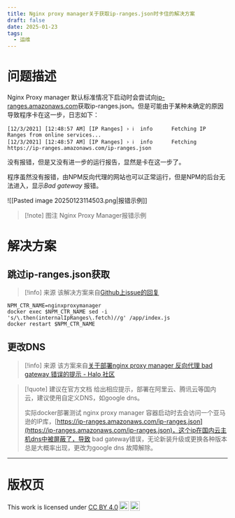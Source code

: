 ```yaml
---
title: Nginx proxy manager关于获取ip-ranges.json时卡住的解决方案
draft: false
date: 2025-01-23
tags:
  - 运维
---
```

# 问题描述
Nginx Proxy manager 默认标准情况下启动时会尝试向[ip-ranges.amazonaws.com](https://ip-ranges.amazonaws.com/ip-ranges.json)获取ip-ranges.json。但是可能由于某种未确定的原因导致程序卡在这一步，日志如下：

	[12/3/2021] [12:48:57 AM] [IP Ranges] › ℹ  info      Fetching IP Ranges from online services...
	[12/3/2021] [12:48:57 AM] [IP Ranges] › ℹ  info      Fetching https://ip-ranges.amazonaws.com/ip-ranges.json

没有报错，但是又没有进一步的运行报告，显然是卡在这一步了。

程序虽然没有报错，由NPM反向代理的网站也可以正常运行，但是NPM的后台无法进入，显示*Bad gateway* 报错。

![[Pasted image 20250123114503.png|报错示例]]
>[!note] 图注
>Nginx Proxy Manager报错示例

# 解决方案
##  跳过ip-ranges.json获取
>[!info] 来源
该解决方案来自[Github上issue的回复](https://github.com/NginxProxyManager/nginx-proxy-manager/issues/1405#issuecomment-2376713402)

```
NPM_CTR_NAME=nginxproxymanager
docker exec $NPM_CTR_NAME sed -i 's/\.then(internalIpRanges\.fetch)//g' /app/index.js
docker restart $NPM_CTR_NAME
```
## 更改DNS
>[!info] 来源
>该方案来自[关于部署nginx proxy manager 反向代理 bad gateway 错误的提示 - Halo 社区](https://bbs.halo.run/d/6306-%E5%85%B3%E4%BA%8E%E9%83%A8%E7%BD%B2nginx-proxy-manager-%E5%8F%8D%E5%90%91%E4%BB%A3%E7%90%86-bad-gateway-%E9%94%99%E8%AF%AF%E7%9A%84%E6%8F%90%E7%A4%BA)

>[!quote]
>建议在官方文档 给出相应提示，部署在阿里云、腾讯云等国内云，建议使用自定义DNS，如google dns。
>
>实际docker部署测试 nginx proxy manager 容器启动时去会访问一个亚马逊的IP库，[https://ip-ranges.amazonaws.com/ip-ranges.json](https://ip-ranges.amazonaws.com/ip-ranges.json)，这个ip在国内云主机dns中被屏蔽了，导致 bad gateway错误，无论新装升级或更换各种版本总是大概率出现，更改为google dns 故障解除。

---
# 版权页
<p xmlns:cc="http://creativecommons.org/ns#" >This work is licensed under <a href="https://creativecommons.org/licenses/by/4.0/?ref=chooser-v1" target="_blank" rel="license noopener noreferrer" style="display:inline-block;">CC BY 4.0<img style="height:22px!important;margin-left:3px;vertical-align:text-bottom;" src="https://www.arenadruid.top/attachments/cc.svg" alt=""><img style="height:22px!important;margin-left:3px;vertical-align:text-bottom;" src="https://www.arenadruid.top/attachments/by.svg" alt=""></a></p>